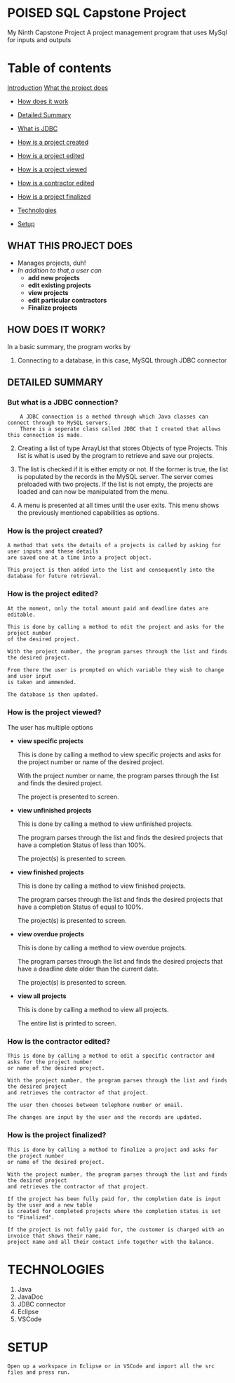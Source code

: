 # POISED SQL Capstone Project
My Ninth Capstone Project
 A project management program that uses MySql for inputs and outputs

# Table of contents
[Introduction](#general-info)
[What the project does](#what-this-project-does) 
* [How does it work](#how-does-it-work)
* [Detailed Summary](#detailed-summary) 
* [What is JDBC](#but-what-is-a-jdbc-connection)
* [How is a project created](#how-is-the-project-created) 
* [How is a project edited](#how-is-the-project-edited) 
* [How is a project viewed](#how-is-the-project-viewed) 
* [How is a contractor edited](#how-is-the-contractor-edited) 
* [How is a project finalized](#how-is-the-project-finalized) 

* [Technologies](#technologies)
* [Setup](#setup)

## WHAT THIS PROJECT DOES
* Manages projects, duh!
* *In addition to that,a user can*
	* **add new projects**
	* **edit existing projects**
	* **view projects**
	* **edit particular contractors**
	* **Finalize projects**

## HOW DOES IT WORK?
In a basic summary, the program works by
1. Connecting to a database, in this case, MySQL through JDBC connector

## DETAILED SUMMARY
### But what is a JDBC connection?
        A JDBC connection is a method through which Java classes can connect through to MySQL servers.
        There is a seperate class called JDBC that I created that allows this connection is made.

2. Creating a list of type ArrayList that stores Objects of type Projects.
This list is what is used by the program to retrieve and save our projects.

3. The list is checked if it is either empty or not.
If the former is true, the list is populated by the records in the MySQL server.
The server comes preloaded with two projects.
If the list is not empty, the projects are loaded and can now be manipulated from the menu.

4. A menu is presented at all times until the user exits.
This menu shows the previously mentioned capabilities as options.

### How is the project created?

    A method that sets the details of a projects is called by asking for user inputs and these details
    are saved one at a time into a project object.

    This project is then added into the list and consequently into the database for future retrieval.

### How is the project edited?


    At the moment, only the total amount paid and deadline dates are editable.

    This is done by calling a method to edit the project and asks for the project number 
    of the desired project.

    With the project number, the program parses through the list and finds the desired project.

    From there the user is prompted on which variable they wish to change and user input
    is taken and ammended. 

    The database is then updated.

### How is the project viewed?

The user has multiple options

* **view specific projects**

    This is done by calling a method to view specific projects and asks for the project number 
    or name of the desired project.

    With the project number or name, the program parses through the list and finds the desired project.

    The project is presented to screen.


* **view unfinished projects**

    This is done by calling a method to view unfinished projects.

    The program parses through the list and finds the desired projects that have a 
    completion Status of less than 100%. 

    The project(s) is presented to screen.


* **view finished projects**

    This is done by calling a method to view finished projects.

    The program parses through the list and finds the desired projects that 
    have a completion Status of equal to 100%. 

    The project(s) is presented to screen.


* **view overdue projects**

    This is done by calling a method to view overdue projects.

    The program parses through the list and finds the desired projects that have 
    a deadline date older than the current date. 

    The project(s) is presented to screen.


* **view all projects**

    This is done by calling a method to view all projects.

    The entire list is printed to screen.


### How is the contractor edited?

    This is done by calling a method to edit a specific contractor and asks for the project number 
    or name of the desired project.

    With the project number, the program parses through the list and finds the desired project 
    and retrieves the contractor of that project. 

    The user then chooses between telephone number or email.

    The changes are input by the user and the records are updated.

### How is the project finalized?

    This is done by calling a method to finalize a project and asks for the project number
    or name of the desired project.

    With the project number, the program parses through the list and finds the desired project
    and retrieves the contractor of that project. 

    If the project has been fully paid for, the completion date is input by the user and a new table
    is created for completed projects where the completion status is set to "Finalized".

    If the project is not fully paid for, the customer is charged with an invoice that shows their name,
    project name and all their contact info together with the balance.

# TECHNOLOGIES
1. Java
2. JavaDoc
3. JDBC connector
4. Eclipse
5. VSCode

# SETUP
    Open up a workspace in Eclipse or in VSCode and import all the src files and press run.
